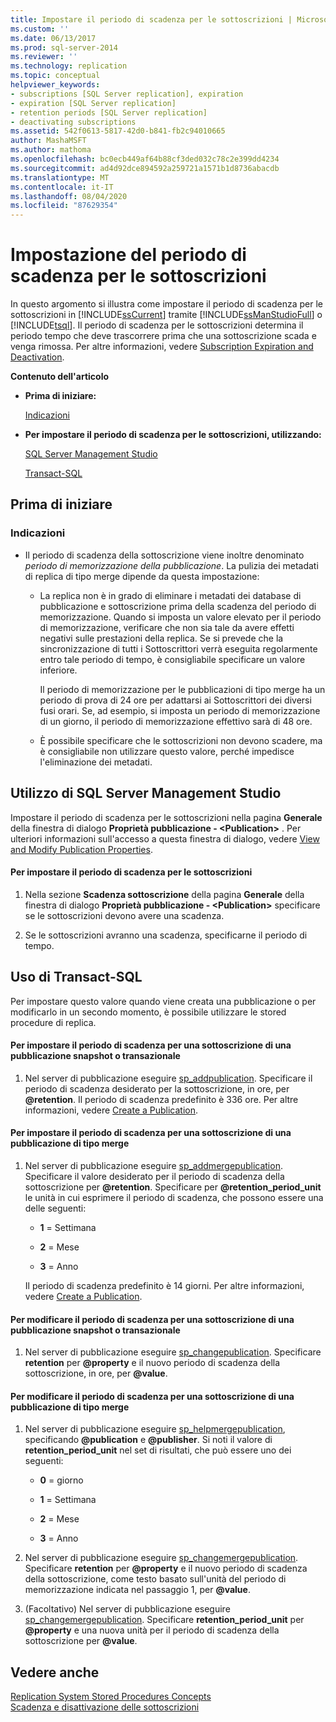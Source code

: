 ```yaml
---
title: Impostare il periodo di scadenza per le sottoscrizioni | Microsoft Docs
ms.custom: ''
ms.date: 06/13/2017
ms.prod: sql-server-2014
ms.reviewer: ''
ms.technology: replication
ms.topic: conceptual
helpviewer_keywords:
- subscriptions [SQL Server replication], expiration
- expiration [SQL Server replication]
- retention periods [SQL Server replication]
- deactivating subscriptions
ms.assetid: 542f0613-5817-42d0-b841-fb2c94010665
author: MashaMSFT
ms.author: mathoma
ms.openlocfilehash: bc0ecb449af64b88cf3ded032c78c2e399dd4234
ms.sourcegitcommit: ad4d92dce894592a259721a1571b1d8736abacdb
ms.translationtype: MT
ms.contentlocale: it-IT
ms.lasthandoff: 08/04/2020
ms.locfileid: "87629354"
---
```

# <a name="set-the-expiration-period-for-subscriptions"></a>Impostazione del periodo di scadenza per le sottoscrizioni
  In questo argomento si illustra come impostare il periodo di scadenza per le sottoscrizioni in [!INCLUDE[ssCurrent](../../../includes/sscurrent-md.md)] tramite [!INCLUDE[ssManStudioFull](../../../includes/ssmanstudiofull-md.md)] o [!INCLUDE[tsql](../../../includes/tsql-md.md)]. Il periodo di scadenza per le sottoscrizioni determina il periodo tempo che deve trascorrere prima che una sottoscrizione scada e venga rimossa. Per altre informazioni, vedere [Subscription Expiration and Deactivation](../subscription-expiration-and-deactivation.md).  
  
 **Contenuto dell'articolo**  
  
-   **Prima di iniziare:**  
  
     [Indicazioni](#Recommendations)  
  
-   **Per impostare il periodo di scadenza per le sottoscrizioni, utilizzando:**  
  
     [SQL Server Management Studio](#SSMSProcedure)  
  
     [Transact-SQL](#TsqlProcedure)  
  
##  <a name="before-you-begin"></a><a name="BeforeYouBegin"></a> Prima di iniziare  
  
###  <a name="recommendations"></a><a name="Recommendations"></a> Indicazioni  
  
-   Il periodo di scadenza della sottoscrizione viene inoltre denominato *periodo di memorizzazione della pubblicazione*. La pulizia dei metadati di replica di tipo merge dipende da questa impostazione:  
  
    -   La replica non è in grado di eliminare i metadati dei database di pubblicazione e sottoscrizione prima della scadenza del periodo di memorizzazione. Quando si imposta un valore elevato per il periodo di memorizzazione, verificare che non sia tale da avere effetti negativi sulle prestazioni della replica. Se si prevede che la sincronizzazione di tutti i Sottoscrittori verrà eseguita regolarmente entro tale periodo di tempo, è consigliabile specificare un valore inferiore.  
  
         Il periodo di memorizzazione per le pubblicazioni di tipo merge ha un periodo di prova di 24 ore per adattarsi ai Sottoscrittori dei diversi fusi orari. Se, ad esempio, si imposta un periodo di memorizzazione di un giorno, il periodo di memorizzazione effettivo sarà di 48 ore.  
  
    -   È possibile specificare che le sottoscrizioni non devono scadere, ma è consigliabile non utilizzare questo valore, perché impedisce l'eliminazione dei metadati.  
  
##  <a name="using-sql-server-management-studio"></a><a name="SSMSProcedure"></a> Utilizzo di SQL Server Management Studio  
 Impostare il periodo di scadenza per le sottoscrizioni nella pagina **Generale** della finestra di dialogo **Proprietà pubblicazione - \<Publication>** . Per ulteriori informazioni sull'accesso a questa finestra di dialogo, vedere [View and Modify Publication Properties](view-and-modify-publication-properties.md).  
  
#### <a name="to-set-the-expiration-period-for-subscriptions"></a>Per impostare il periodo di scadenza per le sottoscrizioni  
  
1.  Nella sezione **Scadenza sottoscrizione** della pagina **Generale** della finestra di dialogo **Proprietà pubblicazione - \<Publication>** specificare se le sottoscrizioni devono avere una scadenza.  
  
2.  Se le sottoscrizioni avranno una scadenza, specificarne il periodo di tempo.  
  
##  <a name="using-transact-sql"></a><a name="TsqlProcedure"></a> Uso di Transact-SQL  
 Per impostare questo valore quando viene creata una pubblicazione o per modificarlo in un secondo momento, è possibile utilizzare le stored procedure di replica.  
  
#### <a name="to-set-the-expiration-period-for-a-subscription-to-a-snapshot-or-transactional-publication"></a>Per impostare il periodo di scadenza per una sottoscrizione di una pubblicazione snapshot o transazionale  
  
1.  Nel server di pubblicazione eseguire [sp_addpublication](/sql/relational-databases/system-stored-procedures/sp-addpublication-transact-sql). Specificare il periodo di scadenza desiderato per la sottoscrizione, in ore, per **\@retention**. Il periodo di scadenza predefinito è 336 ore. Per altre informazioni, vedere [Create a Publication](create-a-publication.md).  
  
#### <a name="to-set-the-expiration-period-for-a-subscription-to-a-merge-publication"></a>Per impostare il periodo di scadenza per una sottoscrizione di una pubblicazione di tipo merge  
  
1.  Nel server di pubblicazione eseguire [sp_addmergepublication](/sql/relational-databases/system-stored-procedures/sp-addmergepublication-transact-sql). Specificare il valore desiderato per il periodo di scadenza della sottoscrizione per **\@retention**. Specificare per **\@retention_period_unit** le unità in cui esprimere il periodo di scadenza, che possono essere una delle seguenti:  
  
    -   **1** = Settimana  
  
    -   **2** = Mese  
  
    -   **3** = Anno  
  
     Il periodo di scadenza predefinito è 14 giorni. Per altre informazioni, vedere [Create a Publication](create-a-publication.md).  
  
#### <a name="to-change-the-expiration-period-for-a-subscription-to-a-snapshot-or-transactional-publication"></a>Per modificare il periodo di scadenza per una sottoscrizione di una pubblicazione snapshot o transazionale  
  
1.  Nel server di pubblicazione eseguire [sp_changepublication](/sql/relational-databases/system-stored-procedures/sp-changepublication-transact-sql). Specificare **retention** per **\@property** e il nuovo periodo di scadenza della sottoscrizione, in ore, per **\@value**.  
  
#### <a name="to-change-the-expiration-period-for-a-subscription-to-a-merge-publication"></a>Per modificare il periodo di scadenza per una sottoscrizione di una pubblicazione di tipo merge  
  
1.  Nel server di pubblicazione eseguire [sp_helpmergepublication](/sql/relational-databases/system-stored-procedures/sp-helpmergepublication-transact-sql), specificando **\@publication** e **\@publisher**. Si noti il valore di **retention_period_unit** nel set di risultati, che può essere uno dei seguenti:  
  
    -   **0** = giorno  
  
    -   **1** = Settimana  
  
    -   **2** = Mese  
  
    -   **3** = Anno  
  
2.  Nel server di pubblicazione eseguire [sp_changemergepublication](/sql/relational-databases/system-stored-procedures/sp-changemergepublication-transact-sql). Specificare **retention** per **\@property** e il nuovo periodo di scadenza della sottoscrizione, come testo basato sull'unità del periodo di memorizzazione indicata nel passaggio 1, per **\@value**.  
  
3.  (Facoltativo) Nel server di pubblicazione eseguire [sp_changemergepublication](/sql/relational-databases/system-stored-procedures/sp-changemergepublication-transact-sql). Specificare **retention_period_unit** per **\@property** e una nuova unità per il periodo di scadenza della sottoscrizione per **\@value**.  
  
## <a name="see-also"></a>Vedere anche  
 [Replication System Stored Procedures Concepts](../concepts/replication-system-stored-procedures-concepts.md)   
 [Scadenza e disattivazione delle sottoscrizioni](../subscription-expiration-and-deactivation.md)  
  
  
